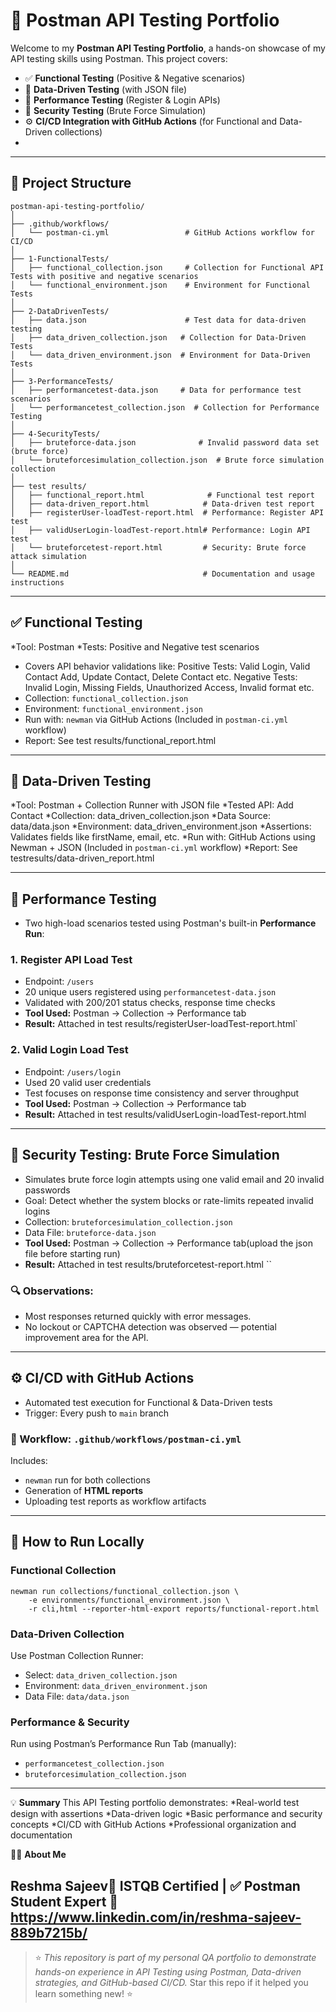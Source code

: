 # 📘 Postman API Testing Portfolio

Welcome to my **Postman API Testing Portfolio**, a hands-on showcase of my API testing skills using Postman. This project covers:

* ✅ **Functional Testing** (Positive & Negative scenarios)
* 🔁 **Data-Driven Testing** (with JSON file)
* 🚀 **Performance Testing** (Register & Login APIs)
* 🔐 **Security Testing** (Brute Force Simulation)
* ⚙️ **CI/CD Integration with GitHub Actions** (for Functional and Data-Driven collections)
* 
----

## 📁 Project Structure

```
postman-api-testing-portfolio/
│
├── .github/workflows/
│   └── postman-ci.yml                 # GitHub Actions workflow for CI/CD
│
├── 1-FunctionalTests/
│   ├── functional_collection.json     # Collection for Functional API Tests with positive and negative scenarios
│   └── functional_environment.json    # Environment for Functional Tests
│
├── 2-DataDrivenTests/
│   ├── data.json                      # Test data for data-driven testing
│   ├── data_driven_collection.json   # Collection for Data-Driven Tests
│   └── data_driven_environment.json  # Environment for Data-Driven Tests
│
├── 3-PerformanceTests/
│   ├── performancetest-data.json     # Data for performance test scenarios
│   └── performancetest_collection.json  # Collection for Performance Testing
│
├── 4-SecurityTests/
│   ├── bruteforce-data.json              # Invalid password data set (brute force)
│   └── bruteforcesimulation_collection.json  # Brute force simulation collection
│
├── test results/
│   ├── functional_report.html              # Functional test report
│   ├── data-driven_report.html            # Data-driven test report
│   ├── registerUser-loadTest-report.html  # Performance: Register API test
│   ├── validUserLogin-loadTest-report.html# Performance: Login API test
│   └── bruteforcetest-report.html         # Security: Brute force attack simulation
│
└── README.md                              # Documentation and usage instructions

```
---

## ✅ Functional Testing

*Tool: Postman
*Tests: Positive and Negative test scenarios
* Covers API behavior validations like:
  Positive Tests: Valid Login, Valid Contact Add, Update Contact, Delete Contact  etc.
  Negative Tests: Invalid Login, Missing Fields, Unauthorized Access, Invalid format etc.
* Collection: `functional_collection.json`
* Environment: `functional_environment.json`
* Run with: `newman` via GitHub Actions (Included in `postman-ci.yml` workflow)
* Report: See test results/functional_report.html
---

## 🔁 Data-Driven Testing

*Tool: Postman + Collection Runner with JSON file
*Tested API: Add Contact
*Collection: data_driven_collection.json
*Data Source: data/data.json
*Environment: data_driven_environment.json
*Assertions: Validates fields like firstName, email, etc.
*Run with: GitHub Actions using Newman + JSON (Included in `postman-ci.yml` workflow)
*Report: See testresults/data-driven_report.html

---

## 🚀 Performance Testing

* Two high-load scenarios tested using Postman's built-in **Performance Run**:

### 1. **Register API Load Test**

* Endpoint: `/users`
* 20 unique users registered using `performancetest-data.json`
* Validated with 200/201 status checks, response time checks
* **Tool Used:** Postman → Collection → Performance tab
* **Result:** Attached in test results/registerUser-loadTest-report.html`

### 2. **Valid Login Load Test**

* Endpoint: `/users/login`
* Used 20 valid user credentials
* Test focuses on response time consistency and server throughput
* **Tool Used:** Postman → Collection → Performance tab
* **Result:** Attached in test results/validUserLogin-loadTest-report.html

---

## 🔐 Security Testing: Brute Force Simulation

* Simulates brute force login attempts using one valid email and 20 invalid passwords
* Goal: Detect whether the system blocks or rate-limits repeated invalid logins
* Collection: `bruteforcesimulation_collection.json`
* Data File: `bruteforce-data.json`
* **Tool Used:** Postman → Collection → Performance tab(upload the json file before starting run)
* **Result:** Attached in test results/bruteforcetest-report.html ``

### 🔍 Observations:

* Most responses returned quickly with error messages.
* No lockout or CAPTCHA detection was observed — potential improvement area for the API.

---

## ⚙️ CI/CD with GitHub Actions

* Automated test execution for Functional & Data-Driven tests
* Trigger: Every push to `main` branch

### 🔧 Workflow: `.github/workflows/postman-ci.yml`

Includes:

* `newman` run for both collections
* Generation of **HTML reports**
* Uploading test reports as workflow artifacts

---

## 📝 How to Run Locally

### Functional Collection

```
newman run collections/functional_collection.json \
    -e environments/functional_environment.json \
    -r cli,html --reporter-html-export reports/functional-report.html
```

### Data-Driven Collection

Use Postman Collection Runner:

* Select: `data_driven_collection.json`
* Environment: `data_driven_environment.json`
* Data File: `data/data.json`

### Performance & Security

Run using Postman’s Performance Run Tab (manually):

* `performancetest_collection.json`
* `bruteforcesimulation_collection.json`

---
💡 **Summary**
This API Testing portfolio demonstrates:
*Real-world test design with assertions
*Data-driven logic
*Basic performance and security concepts
*CI/CD with GitHub Actions
*Professional organization and documentation

🙋‍♀️ **About Me**

Reshma Sajeev🧪 ISTQB Certified | ✅ Postman Student Expert 🔗 https://www.linkedin.com/in/reshma-sajeev-889b7215b/
---

> ⭐ *This repository is part of my personal QA portfolio to demonstrate hands-on experience in API Testing using Postman, Data-driven strategies, and GitHub-based CI/CD.*
> Star this repo if it helped you learn something new! ⭐
